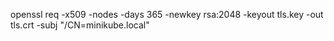 openssl req -x509 -nodes -days 365 -newkey rsa:2048 -keyout tls.key -out tls.crt -subj "/CN=minikube.local"